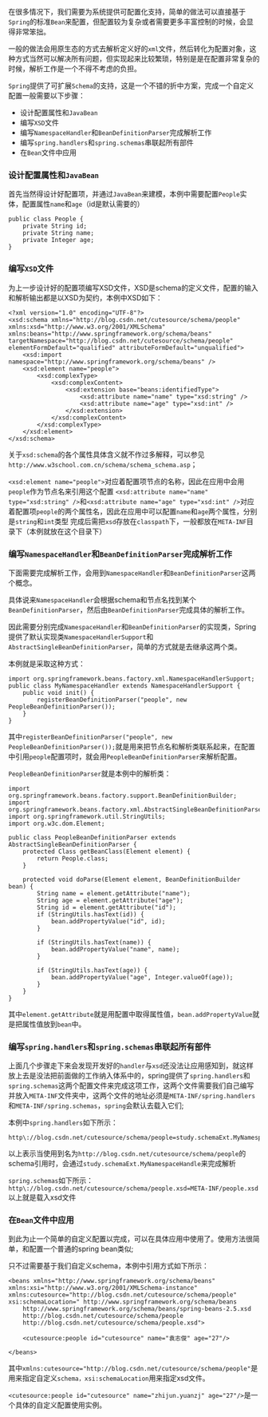 在很多情况下，我们需要为系统提供可配置化支持，简单的做法可以直接基于`Spring`的标准`Bean`来配置，但配置较为复杂或者需要更多丰富控制的时候，会显得非常笨拙。

一般的做法会用原生态的方式去解析定义好的`xml`文件，然后转化为配置对象，这种方式当然可以解决所有问题，但实现起来比较繁琐，特别是是在配置非常复杂的时候，解析工作是一个不得不考虑的负担。

`Spring`提供了可扩展`Schema`的支持，这是一个不错的折中方案，完成一个自定义配置一般需要以下步骤：
+ 设计配置属性和`JavaBean`
+ 编写`XSD`文件
+ 编写`NamespaceHandler`和`BeanDefinitionParser`完成解析工作
+ 编写`spring.handlers`和`spring.schemas`串联起所有部件
+ 在`Bean`文件中应用

### 设计配置属性和`JavaBean`

首先当然得设计好配置项，并通过`JavaBean`来建模，本例中需要配置`People`实体，配置属性`name`和`age`（id是默认需要的） 

```
public class People { 
	private String id; 
	private String name; 
	private Integer age; 
}

```

### 编写`XSD`文件

为上一步设计好的配置项编写XSD文件，XSD是schema的定义文件，配置的输入和解析输出都是以XSD为契约，本例中XSD如下：

```
<?xml version="1.0" encoding="UTF-8"?> 
<xsd:schema xmlns="http://blog.csdn.net/cutesource/schema/people" 
xmlns:xsd="http://www.w3.org/2001/XMLSchema" 
xmlns:beans="http://www.springframework.org/schema/beans" 
targetNamespace="http://blog.csdn.net/cutesource/schema/people" 
elementFormDefault="qualified" attributeFormDefault="unqualified"> 
	<xsd:import namespace="http://www.springframework.org/schema/beans" /> 
	<xsd:element name="people"> 
		<xsd:complexType> 
			<xsd:complexContent> 
				<xsd:extension base="beans:identifiedType"> 
					<xsd:attribute name="name" type="xsd:string" /> 
					<xsd:attribute name="age" type="xsd:int" />
				</xsd:extension> 
			</xsd:complexContent> 
		</xsd:complexType> 
	</xsd:element> 
</xsd:schema>

```
关于`xsd:schema`的各个属性具体含义就不作过多解释，可以参见`http://www.w3school.com.cn/schema/schema_schema.asp`； 

`<xsd:element name="people">`对应着配置项节点的名称，因此在应用中会用`people`作为节点名来引用这个配置 `<xsd:attribute name="name" type="xsd:string" />`和`<xsd:attribute name="age" type="xsd:int" />`对应着配置项`people`的两个属性名，因此在应用中可以配置`name`和`age`两个属性，分别是`string`和`int`类型 完成后需把`xsd`存放在`classpath`下，一般都放在`META-INF`目录下（本例就放在这个目录下）

### 编写`NamespaceHandler`和`BeanDefinitionParser`完成解析工作 

下面需要完成解析工作，会用到`NamespaceHandler`和`BeanDefinitionParser`这两个概念。

具体说来`NamespaceHandler`会根据schema和节点名找到某个`BeanDefinitionParser`，然后由`BeanDefinitionParser`完成具体的解析工作。

因此需要分别完成`NamespaceHandler`和`BeanDefinitionParser`的实现类，Spring提供了默认实现类`NamespaceHandlerSupport`和`AbstractSingleBeanDefinitionParser`，简单的方式就是去继承这两个类。

本例就是采取这种方式： 

```
import org.springframework.beans.factory.xml.NamespaceHandlerSupport; 
public class MyNamespaceHandler extends NamespaceHandlerSupport { 
	public void init() { 
		registerBeanDefinitionParser("people", new PeopleBeanDefinitionParser()); 
	} 
} 
```

其中`registerBeanDefinitionParser("people", new PeopleBeanDefinitionParser());`就是用来把节点名和解析类联系起来，在配置中引用`people`配置项时，就会用`PeopleBeanDefinitionParser`来解析配置。

`PeopleBeanDefinitionParser`就是本例中的解析类：

```
import org.springframework.beans.factory.support.BeanDefinitionBuilder; 
import org.springframework.beans.factory.xml.AbstractSingleBeanDefinitionParser; 
import org.springframework.util.StringUtils; 
import org.w3c.dom.Element; 

public class PeopleBeanDefinitionParser extends AbstractSingleBeanDefinitionParser { 
	protected Class getBeanClass(Element element) { 
		return People.class; 
	} 

	protected void doParse(Element element, BeanDefinitionBuilder bean) { 
		String name = element.getAttribute("name"); 
		String age = element.getAttribute("age"); 
		String id = element.getAttribute("id"); 
		if (StringUtils.hasText(id)) { 
			bean.addPropertyValue("id", id); 
		} 

		if (StringUtils.hasText(name)) { 
			bean.addPropertyValue("name", name); 
		} 

		if (StringUtils.hasText(age)) { 
			bean.addPropertyValue("age", Integer.valueOf(age));
		} 
	} 
} 

```
其中`element.getAttribute`就是用配置中取得属性值，`bean.addPropertyValue`就是把属性值放到`bean`中。 

### 编写`spring.handlers`和`spring.schemas`串联起所有部件

上面几个步骤走下来会发现开发好的`handler`与`xsd`还没法让应用感知到，就这样放上去是没法把前面做的工作纳入体系中的，spring提供了`spring.handlers`和`spring.schemas`这两个配置文件来完成这项工作，这两个文件需要我们自己编写并放入`META-INF`文件夹中，这两个文件的地址必须是`META-INF/spring.handlers`和`META-INF/spring.schemas`，`spring`会默认去载入它们;

本例中`spring.handlers`如下所示： 
```
http\://blog.csdn.net/cutesource/schema/people=study.schemaExt.MyNamespaceHandler 
```
以上表示当使用到名为`http://blog.csdn.net/cutesource/schema/people`的schema引用时，会通过`study.schemaExt.MyNamespaceHandle`来完成解析 

`spring.schemas`如下所示：`http\://blog.csdn.net/cutesource/schema/people.xsd=META-INF/people.xsd` 以上就是载入xsd文件 

### 在`Bean`文件中应用 

到此为止一个简单的自定义配置以完成，可以在具体应用中使用了。使用方法很简单，和配置一个普通的spring bean类似;

只不过需要基于我们自定义schema，本例中引用方式如下所示： 
```
<beans xmlns="http://www.springframework.org/schema/beans" 
xmlns:xsi="http://www.w3.org/2001/XMLSchema-instance" 
xmlns:cutesource="http://blog.csdn.net/cutesource/schema/people" 
xsi:schemaLocation=" http://www.springframework.org/schema/beans 
	http://www.springframework.org/schema/beans/spring-beans-2.5.xsd 
	http://blog.csdn.net/cutesource/schema/people 
	http://blog.csdn.net/cutesource/schema/people.xsd"> 

	<cutesource:people id="cutesource" name="袁志俊" age="27"/> 

</beans> 

```
其中`xmlns:cutesource="http://blog.csdn.net/cutesource/schema/people"`是用来指定自定义`schema，xsi:schemaLocation`用来指定xsd文件。

`<cutesource:people id="cutesource" name="zhijun.yuanzj" age="27"/>`是一个具体的自定义配置使用实例。